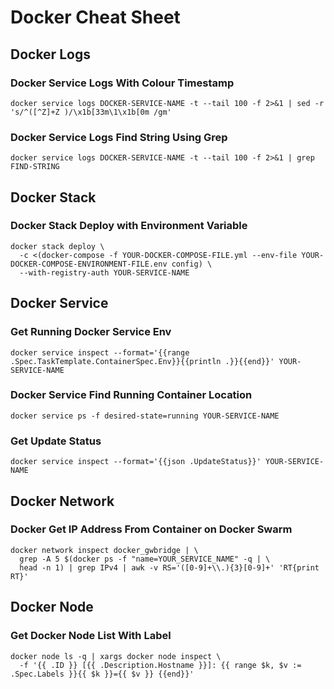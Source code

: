 # Docker Cheat Sheet

## Docker Logs

### Docker Service Logs With Colour Timestamp
```
docker service logs DOCKER-SERVICE-NAME -t --tail 100 -f 2>&1 | sed -r 's/^([^Z]+Z )/\x1b[33m\1\x1b[0m /gm'
```

### Docker Service Logs Find String Using Grep
```
docker service logs DOCKER-SERVICE-NAME -t --tail 100 -f 2>&1 | grep FIND-STRING
```

## Docker Stack
### Docker Stack Deploy with Environment Variable
```
docker stack deploy \
  -c <(docker-compose -f YOUR-DOCKER-COMPOSE-FILE.yml --env-file YOUR-DOCKER-COMPOSE-ENVIRONMENT-FILE.env config) \
  --with-registry-auth YOUR-SERVICE-NAME
```
## Docker Service
### Get Running Docker Service Env 
```
docker service inspect --format='{{range .Spec.TaskTemplate.ContainerSpec.Env}}{{println .}}{{end}}' YOUR-SERVICE-NAME
```

### Docker Service Find Running Container Location
```
docker service ps -f desired-state=running YOUR-SERVICE-NAME
```

### Get Update Status
```
docker service inspect --format='{{json .UpdateStatus}}' YOUR-SERVICE-NAME
```

## Docker Network
### Docker Get IP Address From Container on Docker Swarm
```
docker network inspect docker_gwbridge | \
  grep -A 5 $(docker ps -f "name=YOUR_SERVICE_NAME" -q | \
  head -n 1) | grep IPv4 | awk -v RS='([0-9]+\\.){3}[0-9]+' 'RT{print RT}'
```

## Docker Node
### Get Docker Node List With Label
```
docker node ls -q | xargs docker node inspect \
  -f '{{ .ID }} [{{ .Description.Hostname }}]: {{ range $k, $v := .Spec.Labels }}{{ $k }}={{ $v }} {{end}}'
```

